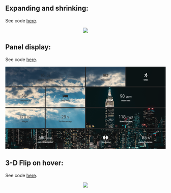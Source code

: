 ## Expanding and shrinking:

See code [here](https://github.com/daks001/milli-styles/tree/master/relaxer).

<div align='center'>
  <img src="https://github.com/daks001/milli-styles/blob/master/relaxer/img/preview.gif">
</div>

## Panel display:

See code [here](https://github.com/daks001/milli-styles/tree/master/grid-span).

<div align="center">
  <img src="https://github.com/daks001/milli-styles/blob/master/grid-span/img/preview.png">
</div>

## 3-D Flip on hover:

See code [here](https://github.com/daks001/milli-styles/tree/master/3d-flip).

<div align="center">
  <img src="'https://github.com/daks001/milli-styles/blob/master/3d-flip/flip.gif">
</div>


